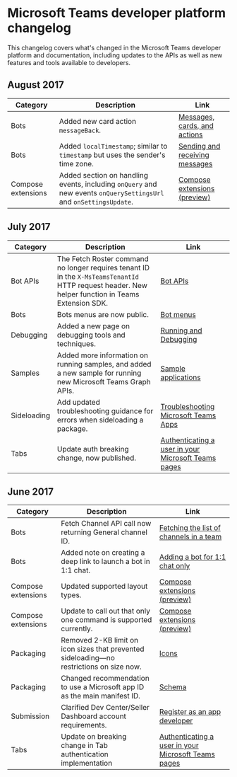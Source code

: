# Microsoft Teams developer platform changelog

This changelog covers what's changed in the Microsoft Teams developer platform and documentation, including updates to the APIs as well as new features and tools available to developers.

## August 2017
| **Category** | **Description** | **Link** |
| --- | --- | --- |
| Bots | Added new card action `messageBack`. | [Messages, cards, and actions](botsmessages.md#card-actions) |
| Bots | Added `localTimestamp`; similar to `timestamp` but uses the sender's time zone. | [Sending and receiving messages](botsconversation.md#receiving-messages) |
| Compose extensions|Added section on handling events, including `onQuery` and new events `onQuerySettingsUrl` and `onSettingsUpdate`. | [Compose extensions (preview)](composeextensions.md#add-event-handlers) |

## July 2017
| **Category** | **Description** | **Link** |
| --- | --- | --- |
| Bot APIs | The Fetch Roster command no longer requires tenant ID in the `X-MsTeamsTenantId` HTTP request header. New helper function in Teams Extension SDK. | [Bot APIs](botapis.md#fetching-the-team-roster) |
| Bots | Bots menus are now public.|[Bot menus](botmenu.md) |
| Debugging | Added a new page on debugging tools and techniques. | [Running and Debugging](debugging.md) |
| Samples | Added more information on running samples, and added a new sample for running new Microsoft Teams Graph APIs. | [Sample applications](samples.md) |
| Sideloading | Add updated troubleshooting guidance for errors when sideloading a package. | [Troubleshooting Microsoft Teams Apps](troubleshooting.md#error-while-reading-manifestjson) |
| Tabs | Update auth breaking change, now published. | [Authenticating a user in your Microsoft Teams pages](auth.md) | 

## June 2017
| **Category** | **Description** | **Link** |
| --- | --- | --- |
| Bots | Fetch Channel API call now returning General channel ID. | [Fetching the list of channels in a team](botapis.md#fetching-the-list-of-channels-in-a-team) |
| Bots | Added note on creating a deep link to launch a bot in 1:1 chat. | [Adding a bot for 1:1 chat only](botsadd.md#adding-a-bot-for-11-chat-only) |
| Compose extensions | Updated supported layout types. | [Compose extensions (preview)](composeextensions.md) |
| Compose extensions | Update to call out that only one command is supported currently. | [Compose extensions (preview)](composeextensions.md) |
| Packaging | Removed 2-KB limit on icon sizes that prevented sideloading&mdash;no restrictions on size now. | [Icons](createpackage.md#icons) |
| Packaging | Changed recommendation to use a Microsoft app ID as the main manifest ID. | [Schema](schema.md#id) |
| Submission | Clarified Dev Center/Seller Dashboard account requirements. | [Register as an app developer](submission.md#register-as-an-app-developer) |
| Tabs | Update on breaking change in Tab authentication implementation | [Authenticating a user in your Microsoft Teams pages](auth.md) |
